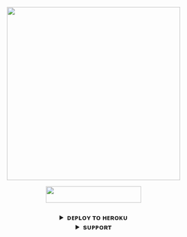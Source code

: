 <p align="center"><a href="https://t.me/legend_of_all_groups"><img src="https://te.legra.ph/file/52792e7acc085c69eeb14.jpg" width="400"></a></p>

<p align="center"><a href="https://dashboard.heroku.com/new?template=https://github.com/HackerXNetwork/HACKER-X-MUSIC"> <img src="https://img.shields.io/badge/Deploy%20On%20Heroku-black?style=for-the-badge&logo=heroku" width="220" height="38.45"/></a></p>

<h3 align="center">


<details>
<summary><b>ᴅᴇᴘʟᴏʏ ᴛᴏ ʜᴇʀᴏᴋᴜ</b></summary>
<br>
</details>


<details>
<summary><b>sᴜᴘᴘᴏʀᴛ</b></summary>
<br>

<a href="https://t.me/O_P_Hacker"><img src="https://img.shields.io/badge/Join-Telegram%20Channel-red.svg?logo=Telegram"></a>

</details>

